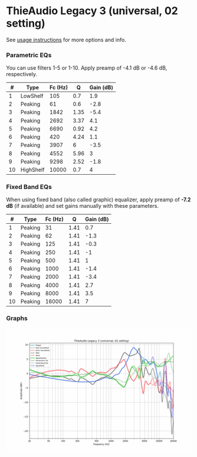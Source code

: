 # ThieAudio Legacy 3 (universal, 02 setting)
See [usage instructions](https://github.com/jaakkopasanen/AutoEq#usage) for more options and info.

### Parametric EQs
You can use filters 1-5 or 1-10. Apply preamp of -4.1 dB or -4.6 dB, respectively.

|   # | Type      |   Fc (Hz) |    Q |   Gain (dB) |
|-----|-----------|-----------|------|-------------|
|   1 | LowShelf  |       105 | 0.7  |         1.9 |
|   2 | Peaking   |        61 | 0.6  |        -2.8 |
|   3 | Peaking   |      1842 | 1.35 |        -5.4 |
|   4 | Peaking   |      2692 | 3.37 |         4.1 |
|   5 | Peaking   |      6690 | 0.92 |         4.2 |
|   6 | Peaking   |       420 | 4.24 |         1.1 |
|   7 | Peaking   |      3907 | 6    |        -3.5 |
|   8 | Peaking   |      4552 | 5.96 |         3   |
|   9 | Peaking   |      9298 | 2.52 |        -1.8 |
|  10 | HighShelf |     10000 | 0.7  |         4   |

### Fixed Band EQs
When using fixed band (also called graphic) equalizer, apply preamp of **-7.2 dB** (if available) and set gains manually with these parameters.

|   # | Type    |   Fc (Hz) |    Q |   Gain (dB) |
|-----|---------|-----------|------|-------------|
|   1 | Peaking |        31 | 1.41 |         0.7 |
|   2 | Peaking |        62 | 1.41 |        -1.3 |
|   3 | Peaking |       125 | 1.41 |        -0.3 |
|   4 | Peaking |       250 | 1.41 |        -1   |
|   5 | Peaking |       500 | 1.41 |         1   |
|   6 | Peaking |      1000 | 1.41 |        -1.4 |
|   7 | Peaking |      2000 | 1.41 |        -3.4 |
|   8 | Peaking |      4000 | 1.41 |         2.7 |
|   9 | Peaking |      8000 | 1.41 |         3.5 |
|  10 | Peaking |     16000 | 1.41 |         7   |

### Graphs
![](./ThieAudio%20Legacy%203%20(universal,%2002%20setting).png)
